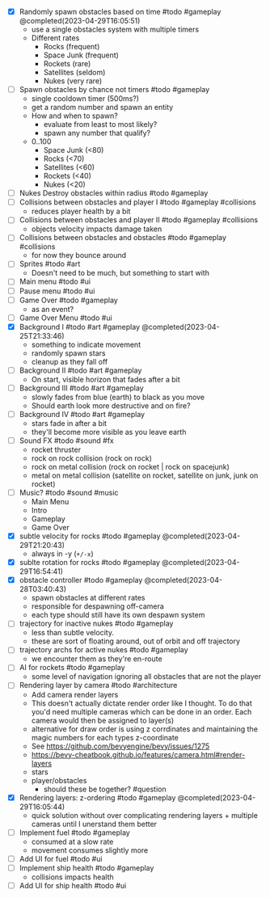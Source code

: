 - [x] Randomly spawn obstacles based on time #todo #gameplay @completed(2023-04-29T16:05:51)
    - use a single obstacles system with multiple timers
    - Different rates
        - Rocks (frequent)
        - Space Junk (frequent)
        - Rockets (rare)
        - Satellites (seldom)
        - Nukes (very rare)
- [ ] Spawn obstacles by chance not timers #todo #gameplay 
    - single cooldown timer (500ms?)
    - get a random number and spawn an entity
    - How and when to spawn?
        - evaluate from least to most likely?
        - spawn any number that qualify?
    - 0..100
        - Space Junk (<80)
        - Rocks (<70)
        - Satellites (<60)
        - Rockets (<40)
        - Nukes (<20)
- [ ] Nukes Destroy obstacles within radius #todo #gameplay 
- [ ] Collisions between obstacles and player I #todo #gameplay #collisions
    - reduces player health by a bit
- [ ] Collisions between obstacles and player II #todo #gameplay #collisions 
    - objects velocity impacts damage taken
- [ ] Collisions between obstacles and obstacles #todo #gameplay #collisions 
    - for now they bounce around
- [ ] Sprites #todo #art
    - Doesn't need to be much, but something to start with
- [ ] Main menu #todo #ui
- [ ] Pause menu #todo #ui 
- [ ] Game Over #todo #gameplay
    - as an event?
- [ ] Game Over Menu #todo #ui
- [x] Background I #todo #art #gameplay @completed(2023-04-25T21:33:46)
    - something to indicate movement
    - randomly spawn stars
    - cleanup as they fall off
- [ ] Background II #todo #art #gameplay
    - On start, visible horizon that fades after a bit
- [ ] Background III #todo #art #gameplay
    - slowly fades from blue (earth) to black as you move
    - Should earth look more destructive and on fire?
- [ ] Background IV #todo #art #gameplay
    - stars fade in after a bit 
    - they'll become more visible as you leave earth
- [ ] Sound FX #todo #sound #fx
    - rocket thruster
    - rock on rock collision (rock on rock)
    - rock on metal collision (rock on rocket | rock on spacejunk)
    - metal on metal collision (satellite on rocket, satellite on junk, junk on rocket)
- [ ] Music? #todo #sound #music
    - Main Menu
    - Intro
    - Gameplay
    - Game Over
- [x] subtle velocity for rocks #todo #gameplay  @completed(2023-04-29T21:20:43)
    - always in -y (`+/-x`)
- [x] sublte rotation for rocks #todo #gameplay  @completed(2023-04-29T16:54:41)
- [x] obstacle controller #todo #gameplay  @completed(2023-04-28T03:40:43)
    - spawn obstacles at different rates
    - responsible for despawning off-camera
    - each type should still have its own despawn system
- [ ] trajectory for inactive nukes #todo #gameplay 
    - less than subtle velocity.
    - these are sort of floating around, out of orbit and off trajectory
- [ ] trajectory archs for active nukes #todo #gameplay 
    - we encounter them as they're en-route
- [ ] AI for rockets #todo #gameplay 
    - some level of navigation ignoring all obstacles that are not the player
- [ ] Rendering layer by camera #todo #architecture
    - Add camera render layers  
    - This doesn't actually dictate render order like I thought. To do that you'd need multiple cameras which can be done in an order. Each camera would then be assigned to layer(s)
    - alternative for draw order is using z corrdinates and maintaining the magic numbers for each types z-coordinate
    - See https://github.com/bevyengine/bevy/issues/1275
    - https://bevy-cheatbook.github.io/features/camera.html#render-layers
    - stars
    - player/obstacles
        - should these be together? #question
- [x] Rendering layers: z-ordering #todo #gameplay  @completed(2023-04-29T16:05:44)
	- quick solution without over complicating rendering layers + multiple cameras until I unerstand them better
- [ ] Implement fuel #todo #gameplay
    - consumed at a slow rate
    - movement consumes slightly more
- [ ] Add UI for fuel #todo #ui
- [ ] Implement ship health #todo #gameplay
    - collisions impacts health
- [ ] Add UI for ship health #todo #ui